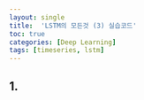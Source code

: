 ```yaml
---
layout: single
title:  'LSTM의 모든것 (3) 실습코드'
toc: true
categories: [Deep Learning]
tags: [timeseries, lstm]
---
```


## 1.

